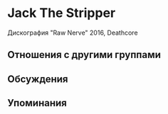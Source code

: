 # Jack The Stripper

Дискография
"Raw Nerve" 2016, Deathcore

## Отношения с другими группами


## Обсуждения


## Упоминания

